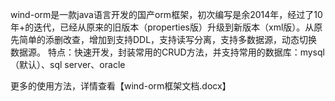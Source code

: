 wind-orm是一款java语言开发的国产orm框架，初次编写是余2014年，经过了10年+的迭代，已经从原来的旧版本（properties版）升级到新版本（xml版）。从原先简单的添删改查，增加到支持DDL，支持读写分离，支持多数据源，动态切换数据源。
特点：快速开发，封装常用的CRUD方法，并支持常用的数据库：mysql（默认）、sql server、oracle

更多的使用方法，详情查看【wind-orm框架文档.docx】
